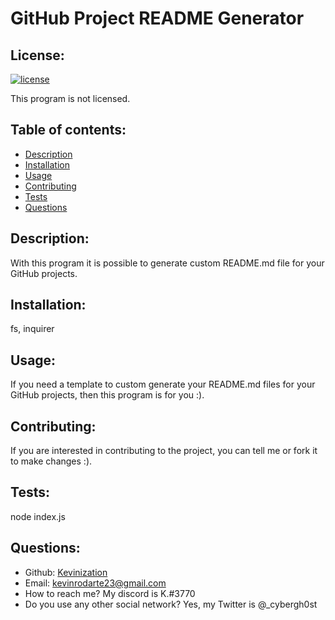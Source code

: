 # GitHub Project README Generator

  ## License:
  [![license](https://img.shields.io/badge/license-None-blue)](https://shields.io)

  This program is not licensed.

  ## Table of contents:
  - [Description](#description)
  - [Installation](#installation)
  - [Usage](#usage)
  - [Contributing](#contributing)
  - [Tests](#tests)
  - [Questions](#questions)

  ## Description:
  With this program it is possible to generate custom README.md file for your GitHub projects.

  ## Installation:
  fs, inquirer

  ## Usage:
  If you need a template to custom generate your README.md files for your GitHub projects, then this program is for you :).

  ## Contributing:
  If you are interested in contributing to the project, you can tell me or fork it to make changes :).
  
  ## Tests:
  node index.js

  ## Questions:
  - Github: [Kevinization](https://github.com/Kevinization)
  - Email: kevinrodarte23@gmail.com 
  - How to reach me? My discord is K.#3770
  - Do you use any other social network? Yes, my Twitter is @_cybergh0st
  